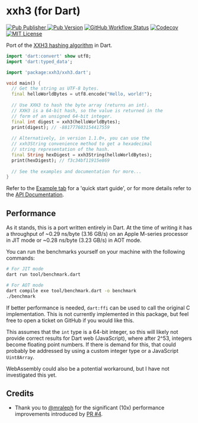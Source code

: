 # xxh3 (for Dart)

[![Pub Publisher](https://img.shields.io/pub/publisher/xxh3?style=for-the-badge) ![Pub Version](https://img.shields.io/pub/v/xxh3?style=for-the-badge)](https://pub.dev/packages/xxh3) [![GitHub Workflow Status](https://img.shields.io/github/actions/workflow/status/samjakob/xxh3/test_and_coverage.yml?branch=master&style=for-the-badge)](https://github.com/SamJakob/xxh3/actions/workflows/test_and_coverage.yml) [![Codecov](https://img.shields.io/codecov/c/github/SamJakob/xxh3?style=for-the-badge)](https://app.codecov.io/gh/SamJakob/xxh3) [![MIT License](https://img.shields.io/github/license/SamJakob/xxh3?style=for-the-badge)](https://github.com/SamJakob/xxh3/blob/master/LICENSE)

Port of the [XXH3 hashing algorithm](https://github.com/Cyan4973/xxHash/) in
Dart.

```dart
import 'dart:convert' show utf8;
import 'dart:typed_data';

import 'package:xxh3/xxh3.dart';

void main() {
  // Get the string as UTF-8 bytes.
  final helloWorldBytes = utf8.encode("Hello, world!");
  
  // Use XXH3 to hash the byte array (returns an int).
  // XXH3 is a 64-bit hash, so the value is returned in the
  // form of an unsigned 64-bit integer.
  final int digest = xxh3(helloWorldBytes);
  print(digest); // -881777603154417559
  
  // Alternatively, in version 1.1.0+, you can use the
  // xxh3String convenience method to get a hexadecimal
  // string representation of the hash.
  final String hexDigest = xxh3String(helloWorldBytes);
  print(hexDigest); // f3c34bf11915e869
  
  // See the examples and documentation for more...
}
```

Refer to the [Example tab](https://pub.dev/packages/xxh3/example) for
a 'quick start guide', or for more details refer to the
[API Documentation](https://pub.dev/documentation/xxh3/latest/).

## Performance

As it stands, this is a port written entirely in Dart. At the time of writing
it has a throughput of ~0.29 ns/byte (3.16 GB/s) on an Apple M-series processor
in JIT mode or ~0.28 ns/byte (3.23 GB/s) in AOT mode.

You can run the benchmarks yourself on your machine with the following commands:

```bash
# For JIT mode
dart run tool/benchmark.dart
```

```bash
# For AOT mode
dart compile exe tool/benchmark.dart -o benchmark
./benchmark
```

If better performance is needed, `dart:ffi` can be used to call the original
C implementation. This is not currently implemented in this package, but feel
free to open a ticket on GitHub if you would like this.

This assumes that the `int` type is a 64-bit integer, so this will likely not
provide correct results for Dart web (JavaScript), where after 2^53, integers
become floating point numbers. If there is demand for this, that could probably
be addressed by using a custom integer type or a JavaScript `Uint8Array`.

WebAssembly could also be a potential workaround, but I have not investigated
this yet.

## Credits

- Thank you to [@mraleph](https://github.com/mraleph) for the significant (10x)
  performance improvements introduced by [PR #4](https://github.com/SamJakob/xxh3/pull/4).
